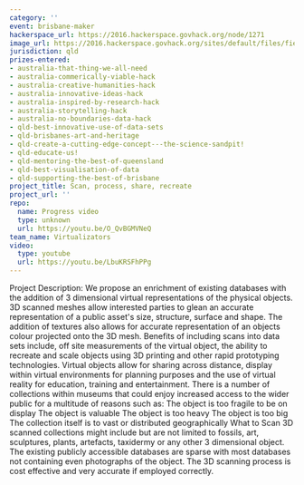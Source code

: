 ```yaml
---
category: ''
event: brisbane-maker
hackerspace_url: https://2016.hackerspace.govhack.org/node/1271
image_url: https://2016.hackerspace.govhack.org/sites/default/files/field/image/IMG_0835.JPG
jurisdiction: qld
prizes-entered:
- australia-that-thing-we-all-need
- australia-commerically-viable-hack
- australia-creative-humanities-hack
- australia-innovative-ideas-hack
- australia-inspired-by-research-hack
- australia-storytelling-hack
- australia-no-boundaries-data-hack
- qld-best-innovative-use-of-data-sets
- qld-brisbanes-art-and-heritage
- qld-create-a-cutting-edge-concept---the-science-sandpit!
- qld-educate-us!
- qld-mentoring-the-best-of-queensland
- qld-best-visualisation-of-data
- qld-supporting-the-best-of-brisbane
project_title: Scan, process, share, recreate
project_url: ''
repo:
  name: Progress video
  type: unknown
  url: https://youtu.be/O_QvBGMVNeQ
team_name: Virtualizators
video:
  type: youtube
  url: https://youtu.be/LbuKRSFhPPg
---
```


Project Description:
We propose an enrichment of existing databases with the addition of 3 dimensional virtual representations of the physical objects.
3D scanned meshes allow interested parties to glean an accurate representation of a public asset's size, structure, surface and shape.
The addition of textures also allows for accurate representation of an objects colour projected onto the 3D mesh. 
Benefits of including scans into data sets include, off site measurements of the virtual object,
the ability to recreate and scale objects using 3D printing and other rapid prototyping technologies.
Virtual objects allow for sharing across distance, display within virtual environments for planning purposes
and the use of virtual reality for education, training and entertainment.
There is a number of collections within museums that could enjoy increased access to the wider public for a multitude of reasons such as:
The object is too fragile to be on display
The object is valuable
The object is too heavy
The object is too big
The collection itself is to vast or distributed geographically
What to Scan
3D scanned collections might include but are not limited to fossils, art, sculptures, plants, artefacts, taxidermy or any other 3 dimensional object.
The existing publicly accessible databases are sparse with most databases not containing even photographs of the object.
The 3D scanning process is cost effective and very accurate if employed correctly.
